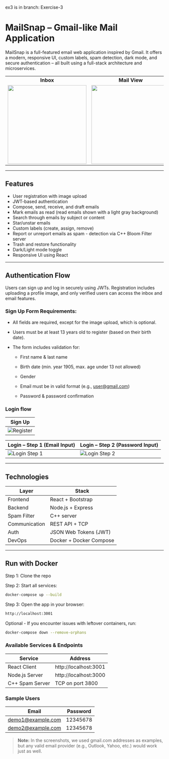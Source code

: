 ex3 is in branch: Exercise-3
# MailSnap – Gmail-like Mail Application
MailSnap is a full-featured email web application inspired by Gmail. It offers a modern, responsive UI, custom labels, spam detection, dark mode, and secure authentication – all built using a full-stack architecture and microservices.

<table>
  <tr>
    <td align="center"><strong>Inbox</strong></td>
    <td align="center"><strong>Mail View</strong></td>
    <td align="center"><strong>Compose</strong></td>
  </tr>
  <tr>
    <td><img src="https://github.com/user-attachments/assets/633454d3-30c6-4a45-ba63-47a8ae54ff18" width="250"/></td>
    <td><img src="https://github.com/user-attachments/assets/870a2945-ea03-4a0d-b43a-cfab07594b19" width="250"/></td>
    <td><img src="https://github.com/user-attachments/assets/f68e8497-f788-40f9-a57f-32130bc31497" width="250"/></td>
  </tr>
</table>

---

## Features

- User registration with image upload  
- JWT-based authentication  
- Compose, send, receive, and draft emails
- Mark emails as read (read emails shown with a light gray background)
- Search through emails by subject or content
- Star/unstar emails  
- Custom labels (create, assign, remove)  
- Report or unreport emails as spam - detection via C++ Bloom Filter server  
- Trash and restore functionality  
- Dark/Light mode toggle  
- Responsive UI using React

---


## Authentication Flow

Users can sign up and log in securely using JWTs. Registration includes uploading a profile image, and only verified users can access the inbox and email features.

### Sign Up Form Requirements:
- All fields are required, except for the image upload, which is optional.

- Users must be at least 13 years old to register (based on their birth date).

- The form includes validation for:

     * First name & last name

     * Birth date (min. year 1905, max. age under 13 not allowed)

     * Gender

     * Email must be in valid format (e.g., user@gmail.com)

     * Password & password confirmation

### Login flow


| Sign Up                                    |
|--------------------------------------------|
| ![Register](https://github.com/user-attachments/assets/ac31b692-8b09-4cac-868e-a70c2dd76938)      |

| Login – Step 1 (Email Input)               | Login – Step 2 (Password Input)            |
|--------------------------------------------|--------------------------------------------|
| ![Login Step 1](https://github.com/user-attachments/assets/9c4b77b3-e0ef-48ad-b90e-b0e5c8dea39f) | ![Login Step 2](https://github.com/user-attachments/assets/377ec100-6e11-4bca-89aa-3545843c2bf4) |

---


## Technologies

| Layer        | Stack                      |
|--------------|----------------------------|
| Frontend     | React + Bootstrap          |
| Backend      | Node.js + Express          |
| Spam Filter  | C++ server                 |
| Communication| REST API + TCP             |
| Auth         | JSON Web Tokens (JWT)      |
| DevOps       | Docker + Docker Compose    |

---


## Run with Docker

Step 1: Clone the repo

Step 2: Start all services:
```bash
docker-compose up --build
```
Step 3: Open the app in your browser:
```bash
http://localhost:3001
```

Optional - If you encounter issues with leftover containers, run:
```bash
docker-compose down --remove-orphans
```

### Available Services & Endpoints

| Service           | Address                        |
|-------------------|--------------------------------|
| React Client      | http://localhost:3001          |
| Node.js Server    | http://localhost:3000          |
| C++ Spam Server   | TCP on port 3800               |


### Sample Users

| Email                  | Password  |
|------------------------|-----------|
| demo1@example.com      | 12345678  |
| demo2@example.com      | 12345678  |

> **Note:** In the screenshots, we used gmail.com addresses as examples,   
> but any valid email provider (e.g., Outlook, Yahoo, etc.) would work just as well.











